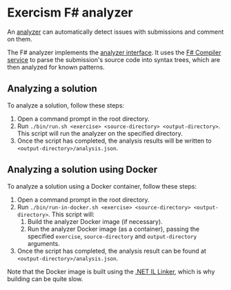 # Exercism F# analyzer

An [analyzer][analyzer-introduction] can automatically detect issues with submissions and comment on them.

The F# analyzer implements the [analyzer interface][analyzer-interface]. It uses the [F# Compiler service][fsharp-compiler-service] to parse the submission's source code into syntax trees, which are then analyzed for known patterns.

## Analyzing a solution

To analyze a solution, follow these steps:

1. Open a command prompt in the root directory.
1. Run `./bin/run.sh <exercise> <source-directory> <output-directory>`. This script will run the analyzer on the specified directory.
1. Once the script has completed, the analysis results will be written to `<output-directory>/analysis.json`.

## Analyzing a solution using Docker

To analyze a solution using a Docker container, follow these steps:

1. Open a command prompt in the root directory.
1. Run `./bin/run-in-docker.sh <exercise> <source-directory> <output-directory>`. This script will:
   1. Build the analyzer Docker image (if necessary).
   1. Run the analyzer Docker image (as a container), passing the specified `exercise`, `source-directory` and `output-directory` arguments.
1. Once the script has completed, the analysis result can be found at `<output-directory>/analysis.json`.

Note that the Docker image is built using the [.NET IL Linker](https://github.com/dotnet/core/blob/master/samples/linker-instructions.md#using-the-net-il-linker), which is why building can be quite slow.

[analyzer-introduction]: https://github.com/exercism/automated-analysis/blob/master/docs/analyzers/introduction.md
[analyzer-interface]: https://github.com/exercism/automated-analysis/blob/master/docs/analyzers/interface.md
[fsharp-compiler-service]: https://fsharp.github.io/FSharp.Compiler.Service/
